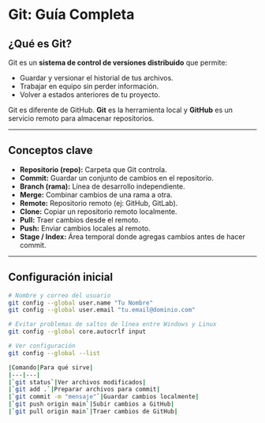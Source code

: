 # Git: Guía Completa

## ¿Qué es Git?

Git es un **sistema de control de versiones distribuido** que permite:

- Guardar y versionar el historial de tus archivos.
- Trabajar en equipo sin perder información.
- Volver a estados anteriores de tu proyecto.

Git es diferente de GitHub. **Git** es la herramienta local y **GitHub** es un servicio remoto para almacenar repositorios.

---

## Conceptos clave

- **Repositorio (repo):** Carpeta que Git controla.
- **Commit:** Guardar un conjunto de cambios en el repositorio.
- **Branch (rama):** Línea de desarrollo independiente.
- **Merge:** Combinar cambios de una rama a otra.
- **Remote:** Repositorio remoto (ej: GitHub, GitLab).
- **Clone:** Copiar un repositorio remoto localmente.
- **Pull:** Traer cambios desde el remoto.
- **Push:** Enviar cambios locales al remoto.
- **Stage / Index:** Área temporal donde agregas cambios antes de hacer commit.

---

## Configuración inicial

```bash
# Nombre y correo del usuario
git config --global user.name "Tu Nombre"
git config --global user.email "tu.email@dominio.com"

# Evitar problemas de saltos de línea entre Windows y Linux
git config --global core.autocrlf input

# Ver configuración
git config --global --list

|Comando|Para qué sirve|
|---|---|
|`git status`|Ver archivos modificados|
|`git add .`|Preparar archivos para commit|
|`git commit -m "mensaje"`|Guardar cambios localmente|
|`git push origin main`|Subir cambios a GitHub|
|`git pull origin main`|Traer cambios de GitHub|
```

